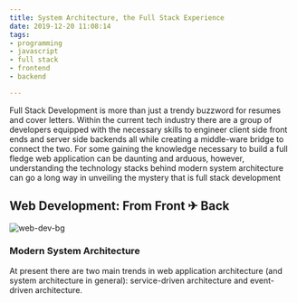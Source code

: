 ```yaml
---
title: System Architecture, the Full Stack Experience
date: 2019-12-20 11:08:14
tags:
- programming 
- javascript 
- full stack 
- frontend 
- backend 

---
```

Full Stack Development is more than just a trendy buzzword for resumes and cover letters. Within the current tech industry there are a group of developers equipped with the necessary skills to engineer client side front ends and server side backends all while creating a middle-ware bridge to connect the two. For some gaining the knowledge necessary to build a full fledge web application can be daunting and arduous, however, understanding the technology stacks behind modern system architecture can go a long way in unveiling the mystery that is full stack development

## Web Development: From Front ✈ Back 
![web-dev-bg](https://i.imgur.com/gdPUJVN.jpg?1) 


### Modern System Architecture 
At present there are two main trends in web application architecture (and system architecture in general): service-driven architecture and event-driven architecture.  